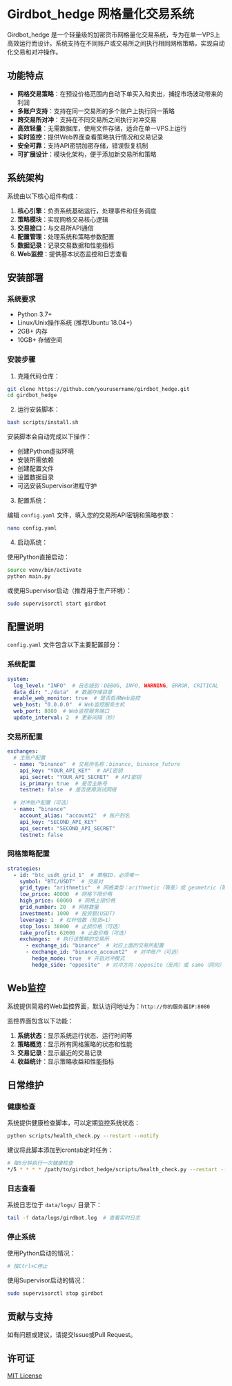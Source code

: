 # Girdbot_hedge 网格量化交易系统

Girdbot_hedge 是一个轻量级的加密货币网格量化交易系统，专为在单一VPS上高效运行而设计。系统支持在不同账户或交易所之间执行相同网格策略，实现自动化交易和对冲操作。

## 功能特点

- **网格交易策略**：在预设价格范围内自动下单买入和卖出，捕捉市场波动带来的利润
- **多账户支持**：支持在同一交易所的多个账户上执行同一策略
- **跨交易所对冲**：支持在不同交易所之间执行对冲交易
- **高效轻量**：无需数据库，使用文件存储，适合在单一VPS上运行
- **实时监控**：提供Web界面查看策略执行情况和交易记录
- **安全可靠**：支持API密钥加密存储，错误恢复机制
- **可扩展设计**：模块化架构，便于添加新交易所和策略

## 系统架构

系统由以下核心组件构成：

1. **核心引擎**：负责系统基础运行，处理事件和任务调度
2. **策略模块**：实现网格交易核心逻辑
3. **交易接口**：与交易所API通信
4. **配置管理**：处理系统和策略参数配置
5. **数据记录**：记录交易数据和性能指标
6. **Web监控**：提供基本状态监控和日志查看

## 安装部署

### 系统要求

- Python 3.7+
- Linux/Unix操作系统 (推荐Ubuntu 18.04+)
- 2GB+ 内存
- 10GB+ 存储空间

### 安装步骤

1. 克隆代码仓库：

```bash
git clone https://github.com/yourusername/girdbot_hedge.git
cd girdbot_hedge
```

2. 运行安装脚本：

```bash
bash scripts/install.sh
```

安装脚本会自动完成以下操作：
- 创建Python虚拟环境
- 安装所需依赖
- 创建配置文件
- 设置数据目录
- 可选安装Supervisor进程守护

3. 配置系统：

编辑 `config.yaml` 文件，填入您的交易所API密钥和策略参数：

```bash
nano config.yaml
```

4. 启动系统：

使用Python直接启动：
```bash
source venv/bin/activate
python main.py
```

或使用Supervisor启动（推荐用于生产环境）：
```bash
sudo supervisorctl start girdbot
```

## 配置说明

`config.yaml` 文件包含以下主要配置部分：

### 系统配置

```yaml
system:
  log_level: "INFO"  # 日志级别：DEBUG, INFO, WARNING, ERROR, CRITICAL
  data_dir: "./data"  # 数据存储目录
  enable_web_monitor: true  # 是否启用Web监控
  web_host: "0.0.0.0"  # Web监控服务主机
  web_port: 8080  # Web监控服务端口
  update_interval: 2  # 更新间隔（秒）
```

### 交易所配置

```yaml
exchanges:
  # 主账户配置
  - name: "binance"  # 交易所名称：binance, binance_future
    api_key: "YOUR_API_KEY"  # API密钥
    api_secret: "YOUR_API_SECRET"  # API密钥
    is_primary: true  # 是否主账号
    testnet: false  # 是否使用测试网络
  
  # 对冲账户配置（可选）
  - name: "binance"
    account_alias: "account2"  # 账户别名
    api_key: "SECOND_API_KEY"
    api_secret: "SECOND_API_SECRET"
    testnet: false
```

### 网格策略配置

```yaml
strategies:
  - id: "btc_usdt_grid_1"  # 策略ID，必须唯一
    symbol: "BTC/USDT"  # 交易对
    grid_type: "arithmetic"  # 网格类型：arithmetic（等差）或 geometric（等比）
    low_price: 40000  # 网格下限价格
    high_price: 60000  # 网格上限价格
    grid_number: 20  # 网格数量
    investment: 1000  # 投资额(USDT)
    leverage: 1  # 杠杆倍数（现货=1）
    stop_loss: 38000  # 止损价格（可选）
    take_profit: 62000  # 止盈价格（可选）
    exchanges:  # 执行该策略的交易所
      - exchange_id: "binance"  # 对应上面的交易所配置
      - exchange_id: "binance_account2"  # 对冲账户（可选）
        hedge_mode: true  # 开启对冲模式
        hedge_side: "opposite"  # 对冲方向：opposite（反向）或 same（同向）
```

## Web监控

系统提供简易的Web监控界面，默认访问地址为：`http://你的服务器IP:8080`

监控界面包含以下功能：

1. **系统状态**：显示系统运行状态、运行时间等
2. **策略概览**：显示所有网格策略的状态和性能
3. **交易记录**：显示最近的交易记录
4. **收益统计**：显示策略收益和性能指标

## 日常维护

### 健康检查

系统提供健康检查脚本，可以定期监控系统状态：

```bash
python scripts/health_check.py --restart --notify
```

建议将此脚本添加到crontab定时任务：

```bash
# 每5分钟执行一次健康检查
*/5 * * * * /path/to/girdbot_hedge/scripts/health_check.py --restart --notify >> /path/to/girdbot_hedge/data/logs/health_check.log 2>&1
```

### 日志查看

系统日志位于 `data/logs/` 目录下：

```bash
tail -f data/logs/girdbot.log  # 查看实时日志
```

### 停止系统

使用Python启动的情况：
```bash
# 按Ctrl+C停止
```

使用Supervisor启动的情况：
```bash
sudo supervisorctl stop girdbot
```

## 贡献与支持

如有问题或建议，请提交Issue或Pull Request。

## 许可证

[MIT License](LICENSE)